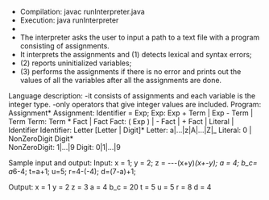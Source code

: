  *  Compilation:  javac runInterpreter.java
 *  Execution:    java runInterpreter
 *
 *  The interpreter asks the user to input a path to a text file with a program consisting of assignments.
 *  It interprets the assignments and (1) detects lexical and syntax errors; 
 *  (2) reports uninitialized variables; 
 *  (3) performs the assignments if there is no error and prints out the values of all the variables after all the assignments are done.


Language description:
-it consists of assignments and each variable is the integer type. 
-only operators that give integer values are included. 
Program:
Assignment*
Assignment:  Identifier = Exp;
Exp:   Exp + Term | Exp - Term | Term
Term:  Term * Fact  | Fact
Fact:  ( Exp ) | - Fact | + Fact | Literal | Identifier
Identifier:  Letter [Letter | Digit]*
Letter:  a|...|z|A|...|Z|_
Literal:  0 | NonZeroDigit Digit*		
NonZeroDigit:  1|...|9
Digit:  0|1|...|9

Sample input and output:
Input:
x = 1;
y = 2;
z = ---(x+y)*(x+-y);
a = 4;
b_c= a*6-4;
t=a+1;
u=5;
r=4-(-4);
d=(7-a)+1;

Output:
x = 1
y = 2
z = 3
a = 4
b_c = 20
t = 5
u = 5
r = 8
d = 4
